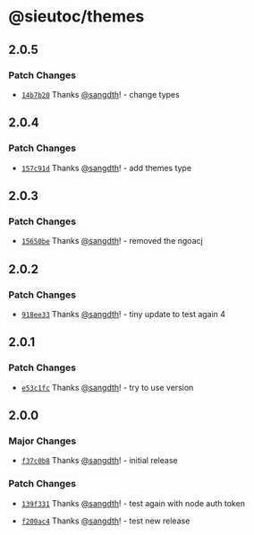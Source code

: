 # @sieutoc/themes

## 2.0.5

### Patch Changes

- [`14b7b20`](https://github.com/websitesieutoc/themes/commit/14b7b20323f3d764620c6edb0684b6aa6918ea97) Thanks [@sangdth](https://github.com/sangdth)! - change types

## 2.0.4

### Patch Changes

- [`157c91d`](https://github.com/websitesieutoc/themes/commit/157c91db4bdf84a9b3d1f92e91b2b43b212a9aaa) Thanks [@sangdth](https://github.com/sangdth)! - add themes type

## 2.0.3

### Patch Changes

- [`15650be`](https://github.com/websitesieutoc/themes/commit/15650bea30f14095b043ce9ce0938014cfffa013) Thanks [@sangdth](https://github.com/sangdth)! - removed the ngoacj

## 2.0.2

### Patch Changes

- [`918ee33`](https://github.com/websitesieutoc/themes/commit/918ee33c4bec5df11cb5a9bc07041197b35df5a6) Thanks [@sangdth](https://github.com/sangdth)! - tiny update to test again 4

## 2.0.1

### Patch Changes

- [`e53c1fc`](https://github.com/websitesieutoc/themes/commit/e53c1fcf424a2d89e3117b2cb6d0c2d51a9f9761) Thanks [@sangdth](https://github.com/sangdth)! - try to use version

## 2.0.0

### Major Changes

- [`f37c0b8`](https://github.com/websitesieutoc/themes/commit/f37c0b8dd0ce841657697827e5a6f0ef589bc972) Thanks [@sangdth](https://github.com/sangdth)! - initial release

### Patch Changes

- [`139f331`](https://github.com/websitesieutoc/themes/commit/139f331982e4fc1fdcea86ac44d4ae7810330cf7) Thanks [@sangdth](https://github.com/sangdth)! - test again with node auth token

- [`f200ac4`](https://github.com/websitesieutoc/themes/commit/f200ac44add481f405a8abc54010e1ffc04267e9) Thanks [@sangdth](https://github.com/sangdth)! - test new release
